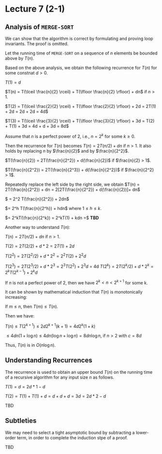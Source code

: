 # Lecture 7 (2-1)

## Analysis of `MERGE-SORT`

We can show that the algorithm is correct by formulating and proving loop invariants.
The proof is omitted.

Let the running time of `MERGE-SORT` on a sequence of $n$ elements be bounded above by $T(n)$.

Based on the above analysis, we obtain the following recurrence for $T(n)$ for some constnat $d > 0$.

$T(1) = d$

$T(n) = T(\lceil \frac{n}{2} \rceil) + T(\lfloor \frac{n}{2} \rfloor) + dn$ if $n > 1$.

$T(2) = T(\lceil \frac{2}{2} \rceil) + T(\lfloor \frac{2}{2} \rfloor) + 2d = 2T(1) + 2d = 2d + 2d = 4d$

$T(3) = T(\lceil \frac{3}{2} \rceil) + T(\lfloor \frac{3}{2} \rfloor) + 3d = T(2) + T(1) + 3d = 4d + d + 3d = 8d$

Assume that $n$ is a perfect power of 2, i.e., $n = 2^k$ for some $k \geq 0$.

Then the recurrence for $T(n)$ becomes $T(n) = 2T(n/2) + dn$ if $n > 1$.
It also holds by replacing $n$ by $\frac{n}{2}$ and by $\frac{n}{2^2}$.

$T(\frac{n}{2}) = 2T(\frac{n}{2^2}) + d(\frac{n}{2})$ if $\frac{n}{2} > 1$.

$T(\frac{n}{2^2}) = 2T(\frac{n}{2^3}) + d(\frac{n}{2^2})$ if $\frac{n}{2^2} > 1$.

Repeatedly replace the left side by the right side, we obtain $T(n) = 2T(\frac{n}{2^2}) + dn = 2[2T(\frac{n}{2^2}) + d(\frac{n}{2})]+ dn$

$ = 2^2 T(\frac{n}{2^2}) + 2dn$

$= 2^h T(\frac{n}{2^h}) + hdn$ where $1 \leq h \leq k$.

$= 2^kT(\frac{n}{2^k}) = 2^kT(1) + kdn =$ **TBD**

Another way to understand $T(n)$:

$T(n) = 2T(n/2) + dn$ if $n > 1$.

$T(2) = 2T(2/2) + d * 2 = 2T(1) + 2d$

$T(2^2) = 2T(2^2/2) + d * 2^2 = 2^2T(2) + 2^2d$

$T(2^3) = 2T(2^3/2) + d * 2^3 = 2^3T(2^2) + 2^3d$
= 4d
$T(2^k) = 2T(2^k/2) + d * 2^k = 2^kT(2^{k-1}) + 2^kd$


If $n$ is not a perfect power of 2, then we have $2^k < n < 2^{k+1}$ for some k. 

It can be shown by mathematical induction that $T(n)$ is monotonically increasing:

If $m \leq n$, then $T(m) \leq T(n)$.

Then we have:

$T(n) \leq T(2^{k+1}) \leq 2d2^{k+1}(k+1) = 4d2^k(1+k)$

$\leq 4dn(1+\log n) \leq 4dn(\log n + \log n) = 8dn \log n$, if $n > 2$ with $c = 8d$

Thus, $T(n)$ is in $O(n \log n)$.

## Understanding Recurrences

The recurrence is used to obtain an upper bound $T(n)$ on the running time of a recursive algorithm for any input size $n$ as follows.

$T(1) = d = 2d * 1 - d$

$T(2) = T(1) +T(1) + d = d + d + d = 3d = 2d * 2 - d$

TBD

## Subtleties

We may need to select a tight asymptotic bound by subtracting a lower-order term, in order to complete the induction stpe of a proof.

TBD